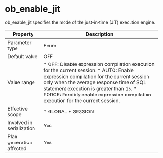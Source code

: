 ob_enable_jit 
==================================

ob_enable_jit specifies the mode of the just-in-time (JIT) execution engine. 


|       **Property**        |                                                                                                                                                                                                             **Description**                                                                                                                                                                                                             |
|---------------------------|-----------------------------------------------------------------------------------------------------------------------------------------------------------------------------------------------------------------------------------------------------------------------------------------------------------------------------------------------------------------------------------------------------------------------------------------|
| Parameter type            | Enum                                                                                                                                                                                                                                                                                                                                                                                                                                    |
| Default value             | OFF                                                                                                                                                                                                                                                                                                                                                                                                                                     |
| Value range               | * OFF: Disable expression compilation execution for the current session.   * AUTO: Enable expression compilation for the current session only when the average response time of SQL statement execution is greater than 1s.   * FORCE: Forcibly enable expression compilation execution for the current session.    |
| Effective scope           | * GLOBAL   * SESSION                                                                                                                                                                                                                                                                                                                                 |
| Involved in serialization | Yes                                                                                                                                                                                                                                                                                                                                                                                                                                     |
| Plan generation affected  | Yes                                                                                                                                                                                                                                                                                                                                                                                                                                     |



